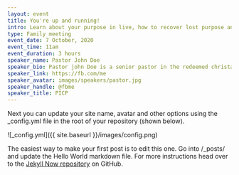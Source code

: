 ```yaml
---
layout: event
title: You're up and running!
intro: Learn about your purpose in live, how to recover lost purpose and how you can fulfill purpose in today's world
type: Family meeting
event_date: 7 October, 2020
event_time: 11am
event_duration: 3 hours
speaker_name: Pastor John Doe
speaker_bio: Pastor john Doe is a senior pastor in the redeemed christain church of God in Nigeria
speaker_link: https://fb.com/me
speaker_avatar: images/speakers/pastor.jpg
speaker_handle: @fbme
speaker_title: PICP
---
```


Next you can update your site name, avatar and other options using the _config.yml file in the root of your repository (shown below).

![_config.yml]({{ site.baseurl }}/images/config.png)

The easiest way to make your first post is to edit this one. Go into /_posts/ and update the Hello World markdown file. For more instructions head over to the [Jekyll Now repository](https://github.com/barryclark/jekyll-now) on GitHub.
